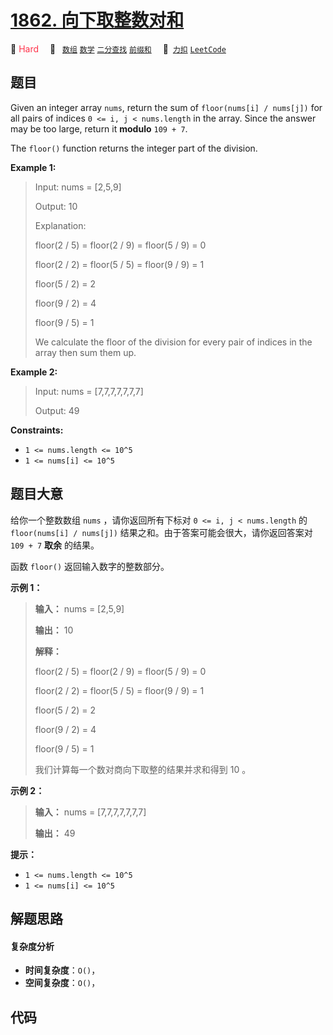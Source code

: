 # [1862. 向下取整数对和](https://2xiao.github.io/leetcode-js/problem/1862.html)

🔴 <font color=#ff334b>Hard</font>&emsp; 🔖&ensp; [`数组`](/tag/array.md) [`数学`](/tag/math.md) [`二分查找`](/tag/binary-search.md) [`前缀和`](/tag/prefix-sum.md)&emsp; 🔗&ensp;[`力扣`](https://leetcode.cn/problems/sum-of-floored-pairs) [`LeetCode`](https://leetcode.com/problems/sum-of-floored-pairs)

## 题目

Given an integer array `nums`, return the sum of `floor(nums[i] / nums[j])`
for all pairs of indices `0 <= i, j < nums.length` in the array. Since the
answer may be too large, return it **modulo** `109 + 7`.

The `floor()` function returns the integer part of the division.



**Example 1:**

> Input: nums = [2,5,9]
> 
> Output: 10
> 
> Explanation:
> 
> floor(2 / 5) = floor(2 / 9) = floor(5 / 9) = 0
> 
> floor(2 / 2) = floor(5 / 5) = floor(9 / 9) = 1
> 
> floor(5 / 2) = 2
> 
> floor(9 / 2) = 4
> 
> floor(9 / 5) = 1
> 
> We calculate the floor of the division for every pair of indices in the array then sum them up.

**Example 2:**

> Input: nums = [7,7,7,7,7,7,7]
> 
> Output: 49

**Constraints:**

  * `1 <= nums.length <= 10^5`
  * `1 <= nums[i] <= 10^5`


## 题目大意

给你一个整数数组 `nums` ，请你返回所有下标对 `0 <= i, j < nums.length` 的 `floor(nums[i] /
nums[j])` 结果之和。由于答案可能会很大，请你返回答案对`109 + 7` **取余** 的结果。

函数 `floor()` 返回输入数字的整数部分。

**示例 1：**

> 
> 
> 
> 
> 
> **输入：** nums = [2,5,9]
> 
> **输出：** 10
> 
> **解释：**
> 
> floor(2 / 5) = floor(2 / 9) = floor(5 / 9) = 0
> 
> floor(2 / 2) = floor(5 / 5) = floor(9 / 9) = 1
> 
> floor(5 / 2) = 2
> 
> floor(9 / 2) = 4
> 
> floor(9 / 5) = 1
> 
> 我们计算每一个数对商向下取整的结果并求和得到 10 。
> 
> 

**示例 2：**

> 
> 
> 
> 
> 
> **输入：** nums = [7,7,7,7,7,7,7]
> 
> **输出：** 49
> 
> 

**提示：**

  * `1 <= nums.length <= 10^5`
  * `1 <= nums[i] <= 10^5`


## 解题思路

#### 复杂度分析

- **时间复杂度**：`O()`，
- **空间复杂度**：`O()`，

## 代码

```javascript

```